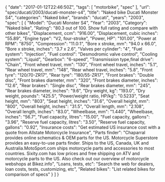 {
    "date": "2017-01-12T22:46:50Z",
    "tags": [
        "motorbike",
        "spec"
    ],
    "url": "spec\/ducati\/2003\/ducati-monster-s4",
    "title": "Naked bike Ducati Monster S4",
    "categories": "Naked bike",
    "brands": "ducati",
    "years": "2003",
    "spec": [
        {
            "Model": "Ducati Monster S4",
            "Year": "2003",
            "Category": "Naked bike",
            "Rating": "80.3 out of 100. Show full rating and compare with other bikes",
            "Displacement, ccm": "916.00",
            "Displacement, cubic inches": "55.89",
            "Engine type": "V2, four-stroke",
            "Power, HP": "101.00",
            "Power at RPM": "8750",
            "Compression": "11.0:1",
            "Bore x stroke, mm": "94.0 x 66.0",
            "Bore x stroke, inches": "3.7 x 2.6",
            "Valves per cylinder": "4",
            "Fuel system": "Injection",
            "Fuel control": "Desmodromic valve control",
            "Cooling system": "Liquid",
            "Gearbox": "6-speed",
            "Transmission type,final drive": "Chain",
            "Front wheel travel, mm": "130",
            "Front wheel travel, inches": "5.1",
            "Rear wheel travel, mm": "148",
            "Rear wheel travel, inches": "5.8",
            "Front tyre": "120\/70-ZR17",
            "Rear tyre": "180\/55-ZR17",
            "Front brakes": "Double disc",
            "Front brakes diameter, mm": "320",
            "Front brakes diameter, inches": "12.6",
            "Rear brakes": "Single disc",
            "Rear brakes diameter, mm": "245",
            "Rear brakes diameter, inches": "9.6",
            "Dry weight, kg": "193.0",
            "Dry weight, pounds": "425.5",
            "Power\/weight ratio, HP\/kg": "0.5233",
            "Seat height, mm": "803",
            "Seat height, inches": "31.6",
            "Overall height, mm": "800",
            "Overall height, inches": "31.5",
            "Overall length, mm": "2.108",
            "Overall length, inches": "83.0",
            "Wheelbase, mm": "1.440",
            "Wheelbase, inches": "56.7",
            "Fuel capacity, litres": "15.00",
            "Fuel capacity, gallons": "3.96",
            "Reserve fuel capacity, litres": "3.50",
            "Reserve fuel capacity, gallons": "0.92",
            "Insurance costs": "Get estimated US insurance cost with a quote from Allstate Motorcycle Insurance",
            "Parts finder": "Chaparral provides online schematics & OEM parts for the US.   Motorcycle Superstore provides an easy-to-use parts finder. Ships to the US, Canada, UK and Australia.MotoSport.com ships motorcycle parts and accessories to most countries.    Sixity.com has low prices and free shipping on ATV and motorcycle parts to the US. Also check out our overview of motorcycle webshops at Bikez.info",
            "Loans, tests, etc": "Search the web for dealers, loan costs, tests, customizing, etc",
            "Related bikes": "List related bikes for comparison of specs"
        }
    ]
}